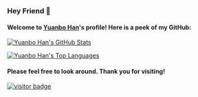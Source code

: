 ### Hey Friend 👋

#### Welcome to [Yuanbo Han](https://github.com/ybhan)'s profile! Here is a peek of my GitHub:

[![Yuanbo Han's GitHub Stats](https://github-readme-stats.vercel.app/api?username=ybhan&include_all_commits=true&count_private=true&hide=stars&show_icons=true)](https://github.com/ybhan)

[![Yuanbo Han's Top Languages](https://github-readme-stats.vercel.app/api/top-langs/?username=ybhan&layout=compact&langs_count=10)](https://github.com/ybhan?tab=repositories)

#### Please feel free to look around. Thank you for visiting!

[![visitor badge](https://visitor-badge.laobi.icu/badge?page_id=ybhan.ybhan)](https://github.com/ybhan)
